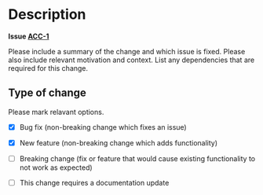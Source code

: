 # Description

**Issue [ACC-1](link_to_issue)**

Please include a summary of the change and which issue is fixed. Please also include relevant motivation and context. List any dependencies that are required for this change.



## Type of change

Please mark relavant options.

- [X] Bug fix (non-breaking change which fixes an issue)
- [x] New feature (non-breaking change which adds functionality)
- [ ] Breaking change (fix or feature that would cause existing functionality to not work as expected)
- [ ] This change requires a documentation update

